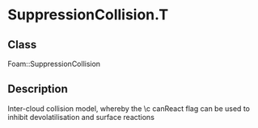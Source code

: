 # SuppressionCollision.T 
## Class
Foam::SuppressionCollision

## Description
Inter-cloud collision model, whereby the \c canReact flag can be used
to inhibit devolatilisation and surface reactions

